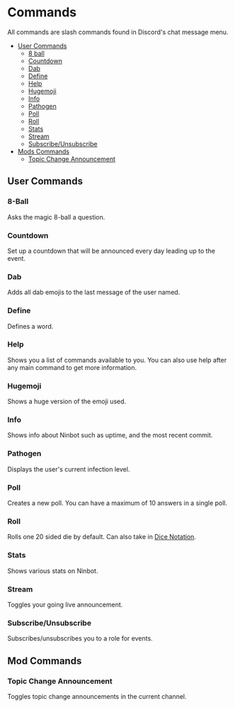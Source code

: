 # Commands
All commands are slash commands found in Discord's chat message menu.
  * [User Commands](#user-commands)
    * [8 ball](#8-ball)
    * [Countdown](#countdown)
    * [Dab](#dab)
    * [Define](#define)
    * [Help](#help)
    * [Hugemoji](#hugemoji)
    * [Info](#info)
    * [Pathogen](#pathogen)
    * [Poll](#poll)
    * [Roll](#roll)
    * [Stats](#stats)
    * [Stream](#stream)
    * [Subscribe/Unsubscribe](#subscribeunsubscribe)
  * [Mods Commands](#mod-commands)
    * [Topic Change Announcement](#topic-change-announcement)

## User Commands

### 8-Ball
Asks the magic 8-ball a question.

### Countdown
Set up a countdown that will be announced every day leading up to the event.
    
### Dab
Adds all dab emojis to the last message of the user named.
 
### Define
Defines a word.
    
### Help
Shows you a list of commands available to you. You can also use help after any main command to get more information.
    
### Hugemoji
Shows a huge version of the emoji used.
    
### Info
Shows info about Ninbot such as uptime, and the most recent commit.

### Pathogen
Displays the user's current infection level.

### Poll
Creates a new poll. You can have a maximum of 10 answers in a single poll. 

### Roll
Rolls one 20 sided die by default. Can also take in [Dice Notation](https://en.wikipedia.org/wiki/Dice_notation).

### Stats
Shows various stats on Ninbot.
    
### Stream
Toggles your going live announcement.

### Subscribe/Unsubscribe
Subscribes/unsubscribes you to a role for events.

## Mod Commands
### Topic Change Announcement
Toggles topic change announcements in the current channel.
